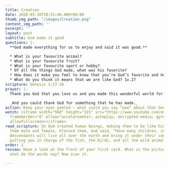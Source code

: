 ```yaml
---
title: Creation
date: 2020-03-28T20:51:46.000+00:00
thumb_img_path: "/images/Creation.png"
content_img_path: ''
excerpt: ''
layout: post
subtitle: God made it good
questions: |-
  **God made everything for us to enjoy and said it was good.**

  * What is your favourite animal?
  * What is your favourite fruit?
  * What is your favourite sport or hobby?
  * Of all the things God made, what was his favorite?
  * How does it make you feel to know that you’re God’s favorite and he loves you?
  * What do you think it means that we are like God? 1v.27
scripture: Genesis 1:27-28
prayer: |-
  Thank you God that you love us and you made this wonderful world for us to enjoy. Help us to be like you. Help us to care for our world. Amen

  _And you could thank God for something that he has made._
action: Keep your eyes peeled – what could you say “wow” about that God has made?
watch: <iframe width="560" height="315" src="https://www.youtube.com/embed/ZZPfCWV81pE"
  frameborder="0" allow="accelerometer; autoplay; encrypted-media; gyroscope; picture-in-picture"
  allowfullscreen></iframe>
read_scripture: So God created human beings, making them to be like himself. He created
  them male and female, blessed them, and said, “Have many children, so that your
  descendants will live all over the earth and bring it under their control. I am
  putting you in charge of the fish, the birds, and all the wild animals.
order: 1
review: Have a look at the front of your first card. What is the picture about and
  what do the words say? Now scan it.

---
```

